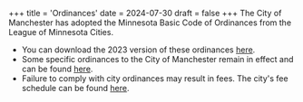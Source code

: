 +++
title = 'Ordinances'
date = 2024-07-30
draft = false
+++
The City of Manchester has adopted the Minnesota Basic Code of Ordinances from the League of Minnesota Cities.
- You can download the 2023 version of these ordinances [here](/pdf/Full_MBC_2023.pdf).
- Some specific ordinances to the City of Manchester remain in effect and can be found [here](/pdf/City_Ordinances.pdf).
- Failure to comply with city ordinances may result in fees. The city's fee schedule can be found [here](/feeschedule/).